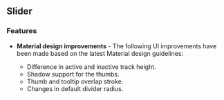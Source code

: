## Slider

### Features

* **Material design improvements** - The following UI improvements have been made based on the latest Material design guidelines: 

    * Difference in active and inactive track height.
    * Shadow support for the thumbs.
    * Thumb and tooltip overlap stroke.
    * Changes in default divider radius.